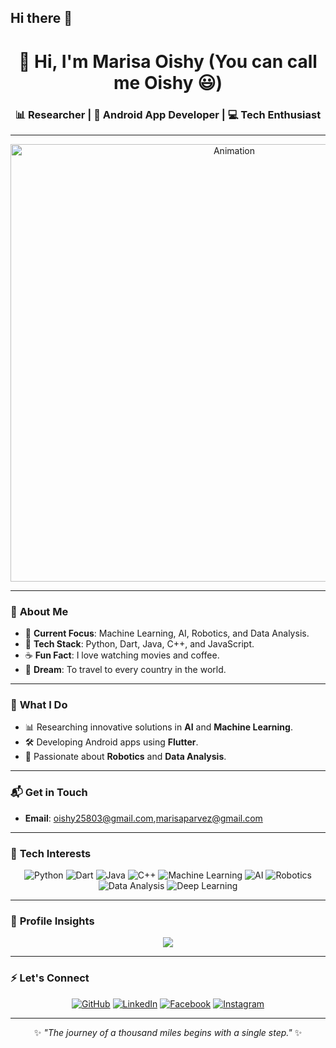 ## Hi there 👋
<div align="center">

# 👋 Hi, I'm Marisa Oishy (You can call me Oishy 😃)  
### 📊 Researcher | 🌱 Android App Developer | 💻 Tech Enthusiast

---
<img src="neural.gif" alt="Animation" width="700px" height="auto">
</div>

---

### 👀 **About Me**
- 🔭 **Current Focus**: Machine Learning, AI, Robotics, and Data Analysis.  
- 🌟 **Tech Stack**: Python, Dart, Java, C++, and JavaScript.  
- ☕ **Fun Fact**: I love watching movies and coffee.  
- 🎯 **Dream**: To travel to every country in the world.  

---

### 🌱 **What I Do**
- 📊 Researching innovative solutions in **AI** and **Machine Learning**.  
- 🛠️ Developing Android apps using **Flutter**.  
- 🤖 Passionate about **Robotics** and **Data Analysis**.  

---

### 📬 **Get in Touch**
- **Email**: oishy25803@gmail.com,marisaparvez@gmail.com  


---

### 🧠 **Tech Interests**

<div align="center">

![Python](https://img.shields.io/badge/-Python-3776AB?logo=python&logoColor=white&style=for-the-badge)
![Dart](https://img.shields.io/badge/-Dart-0175C2?logo=dart&logoColor=white&style=for-the-badge)
![Java](https://img.shields.io/badge/-Java-007396?logo=java&logoColor=white&style=for-the-badge)
![C++](https://img.shields.io/badge/-C++-00599C?logo=cplusplus&logoColor=white&style=for-the-badge)
![Machine Learning](https://img.shields.io/badge/-Machine%20Learning-FF6F00?logo=deeplearning-dot-ai&logoColor=white&style=for-the-badge)
![AI](https://img.shields.io/badge/-Artificial%20Intelligence-4B0082?logo=openai&logoColor=white&style=for-the-badge)
![Robotics](https://img.shields.io/badge/-Robotics-FF4500?logo=robotframework&logoColor=white&style=for-the-badge)
![Data Analysis](https://img.shields.io/badge/-Data%20Analysis-1E90FF?logo=tableau&logoColor=white&style=for-the-badge)
![Deep Learning](https://img.shields.io/badge/-Deep%20Learning-8A2BE2?logo=deeplearning-dot-ai&logoColor=white&style=for-the-badge)

</div>

---

### 🌟 **Profile Insights**
<div align="center">
  
[![](https://visitcount.itsvg.in/api?id=smri29&label=Profile%20Views&color=8&icon=0&pretty=true)](https://visitcount.itsvg.in)

</div>

---

### ⚡ **Let's Connect**
<div align="center">

[![GitHub](https://img.shields.io/badge/-GitHub-181717?logo=github&logoColor=white&style=for-the-badge)](https://github.com/MarisaOishy)
[![LinkedIn](https://img.shields.io/badge/-LinkedIn-0077B5?logo=linkedin&logoColor=white&style=for-the-badge)](https://www.linkedin.com/in/marisa-oishy-ba1b4323a/)
[![Facebook](https://img.shields.io/badge/-Facebook-1877F2?logo=facebook&logoColor=white&style=for-the-badge)](https://www.facebook.com/marisa.oishy)
[![Instagram](https://img.shields.io/badge/-Instagram-E4405F?logo=instagram&logoColor=white&style=for-the-badge)](https://instagram.com/marisa_oishy/)

</div>

---

<div align="center">

✨ *"The journey of a thousand miles begins with a single step."* ✨

</div>


<!---
MarisaOishy/MarisaOishy is a ✨ special ✨ repository because its `README.md` (this file) appears on your GitHub profile.
You can click the Preview link to take a look at your changes.
--->


